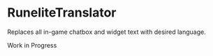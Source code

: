 # RuneliteTranslator
Replaces all in-game chatbox and widget text with desired language.

Work in Progress